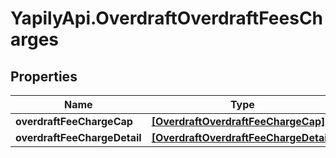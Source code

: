 # YapilyApi.OverdraftOverdraftFeesCharges

## Properties
Name | Type | Description | Notes
------------ | ------------- | ------------- | -------------
**overdraftFeeChargeCap** | [**[OverdraftOverdraftFeeChargeCap]**](OverdraftOverdraftFeeChargeCap.md) |  | [optional] 
**overdraftFeeChargeDetail** | [**[OverdraftOverdraftFeeChargeDetail]**](OverdraftOverdraftFeeChargeDetail.md) |  | [optional] 


